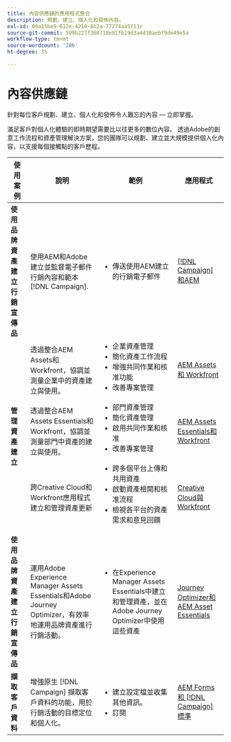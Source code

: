```yaml
---
title: 內容供應鏈的應用程式整合
description: 規劃、建立、個人化和發佈內容。
exl-id: 00a15be9-612e-4210-8b2a-77274aa5713c
source-git-commit: 509b227f360718e81fb19d3a4d30aebf9de49e5a
workflow-type: tm+mt
source-wordcount: '286'
ht-degree: 3%

---
```


# 內容供應鏈

針對每位客戶規劃、建立、個人化和發佈令人難忘的內容 — 立即掌握。

滿足客戶對個人化體驗的即時期望需要比以往更多的數位內容。 透過Adobe的創意工作流程和資產管理解決方案，您的團隊可以規劃、建立並大規模提供個人化內容，以支援每個接觸點的客戶歷程。

<table>
 <thead>
    <tr>
      <th>使用案例</th>
      <th>說明</th>
      <th>範例</th>
      <th>應用程式</th>
    </tr>
  </thead>
  <tbody>
<tr>
  <td><strong>使用品牌資產建立行銷宣傳品</strong><br/></td>
  <td>使用AEM和Adobe建立並監督電子郵件行銷內容和範本 [!DNL Campaign].</td>
  <td>
    <ul>
      <li>傳送使用AEM建立的行銷電子郵件</li>
    </ul>    
  </td>
  <td><a href="../integrations-between-applications/experience-manager/experience-manager-campaign.md">[!DNL Campaign] 和AEM</a></td>
</tr>
<tr>
  <td rowspan="3"><strong>管理資產建立</strong><br/></td>
  <td>透過整合AEM Assets和Workfront，協調並測量企業中的資產建立與使用。</td>
  <td>
    <ul style="margin-top: 0;">
      <li>企業資產管理</li>
      <li>簡化資產工作流程</li>
      <li>增強共同作業和核准功能</li>
      <li>改善專案管理</li>
    </ul>    
  </td>
  <td><a href="../integrations-between-applications/experience-manager/experience-manager-workfront.md">AEM Assets 和 Workfront</a></td>
</tr>
<tr>
  <td>透過整合AEM Assets Essentials和Workfront，協調並測量部門中資產的建立與使用。</td>
  <td>
    <ul style="margin-top: 0;">
      <li>部門資產管理</li>
      <li>簡化資產管理</li>
      <li>啟用共同作業和核准</li>
      <li>改善專案管理</li>
    </ul>    
  </td>
  <td><a href="../integrations-between-applications/experience-manager/experience-manager-workfront.md">AEM Assets Essentials和Workfront</a></td>
</tr>
<tr>
  <td>跨Creative Cloud和Workfront應用程式建立和管理資產更新</td>
  <td>
    <ul style="margin-top: 0;">
      <li>跨多個平台上傳和共用資產</li>
      <li>啟動資產檢閱和核准流程</li>
      <li>檢視各平台的資產需求和意見回饋</li>
    </ul>    
  </td>
  <td><a href="/help/integrations/integrations-between-applications/workfront/workfront-creative-cloud.md">Creative Cloud與Workfront</a></td>
</tr>
<tr>
  <td><strong>使用品牌資產建立行銷宣傳品</strong><br/></td>
  <td>運用Adobe Experience Manager Assets Essentials和Adobe Journey Optimizer，有效率地運用品牌資產進行行銷活動。
  </td>
  <td>
    <ul>
      <li>在Experience Manager Assets Essentials中建立和管理資產，並在Adobe Journey Optimizer中使用這些資產</li>
    </ul>
  </td>
  <td><a href="../integrations-between-applications/journey-optimizer/journey-optimizer-experience-manager.md">Journey Optimizer和AEM Asset Essentials</a></td>
</tr>
<tr>
  <td><strong>擷取客戶資料</strong><br/></td>
  <td>增強原生 [!DNL Campaign] 擷取客戶資料的功能，用於行銷活動的目標定位和個人化。
  </td>
  <td>
    <ul>
      <li>建立設定檔並收集其他資訊。 </li>
      <li>訂閱</li>
    </ul>
  </td>
  <td><a href="../integrations-between-applications/experience-manager/experience-manager-campaign.md">AEM Forms和 [!DNL Campaign] 標準</a></td>
</tr>
</tbody>
</table>
